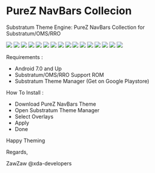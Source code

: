 # PureZ NavBars Collecion

Substratum Theme Engine: PureZ NavBars Collection for Substratum/OMS/RRO

<img src="https://s20.postimg.org/qabo4ihwd/20170116_165727.jpg" />
<img src="https://s20.postimg.org/vmvx4wgf1/20170116_170021.jpg" />
<img src="https://s20.postimg.org/m3m8bfswt/20170116_170006.jpg" />
<img src="https://s20.postimg.org/jat0reskd/20170116_165951.jpg" />
<img src="https://s20.postimg.org/3qln0vifx/20170116_165932.jpg" />
<img src="https://s20.postimg.org/9g1vl6om5/20170116_165913.jpg" />
<img src="https://s20.postimg.org/b94s9i9st/20170116_165856.jpg" />
<img src="https://s20.postimg.org/i0v7ccysd/20170116_165837.jpg" />
<img src="https://s20.postimg.org/wy3oddc0t/20170116_165822.jpg" />
<img src="https://s20.postimg.org/6r72v5j4t/20170116_165805.jpg" />
<img src="https://s20.postimg.org/ivmcc4w0t/20170121_202550.jpg" />
<img src="https://s20.postimg.org/z7we1vacd/20170121_202617.jpg" />
<img src="https://s20.postimg.org/hvw1gfgv1/20170121_202630.jpg" />
<img src="https://s20.postimg.org/ppwn1tonx/20170121_202644.jpg" />
<img src="https://s20.postimg.org/w4vnyhvdp/20170121_202658.jpg" />
<img src="https://s20.postimg.org/jritrl5p9/20170121_202711.jpg" />

Requirements :
- Android 7.0 and Up
- Substratum/OMS/RRO Support ROM
- Substratum Theme Manager (Get on Google Playstore)

How To Install :
- Download PureZ NavBars Theme
- Open Substratum Theme Manager
- Select Overlays
- Apply
- Done

Happy Theming

Regards,

ZawZaw @xda-developers

